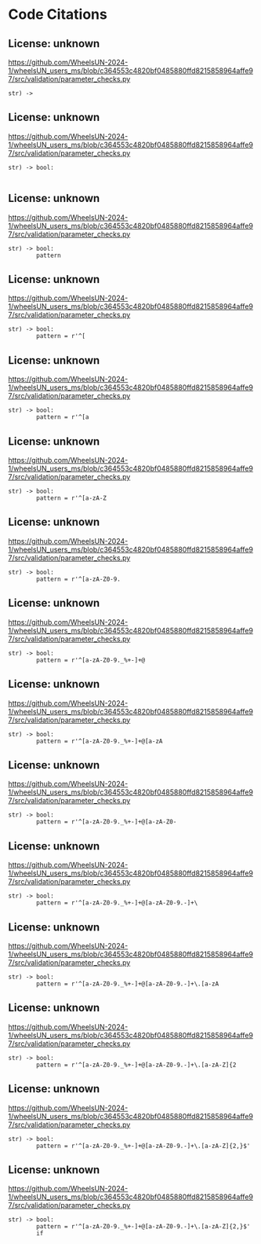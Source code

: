# Code Citations

## License: unknown
https://github.com/WheelsUN-2024-1/wheelsUN_users_ms/blob/c364553c4820bf0485880ffd8215858964affe97/src/validation/parameter_checks.py

```
str) ->
```


## License: unknown
https://github.com/WheelsUN-2024-1/wheelsUN_users_ms/blob/c364553c4820bf0485880ffd8215858964affe97/src/validation/parameter_checks.py

```
str) -> bool:
        
```


## License: unknown
https://github.com/WheelsUN-2024-1/wheelsUN_users_ms/blob/c364553c4820bf0485880ffd8215858964affe97/src/validation/parameter_checks.py

```
str) -> bool:
        pattern
```


## License: unknown
https://github.com/WheelsUN-2024-1/wheelsUN_users_ms/blob/c364553c4820bf0485880ffd8215858964affe97/src/validation/parameter_checks.py

```
str) -> bool:
        pattern = r'^[
```


## License: unknown
https://github.com/WheelsUN-2024-1/wheelsUN_users_ms/blob/c364553c4820bf0485880ffd8215858964affe97/src/validation/parameter_checks.py

```
str) -> bool:
        pattern = r'^[a
```


## License: unknown
https://github.com/WheelsUN-2024-1/wheelsUN_users_ms/blob/c364553c4820bf0485880ffd8215858964affe97/src/validation/parameter_checks.py

```
str) -> bool:
        pattern = r'^[a-zA-Z
```


## License: unknown
https://github.com/WheelsUN-2024-1/wheelsUN_users_ms/blob/c364553c4820bf0485880ffd8215858964affe97/src/validation/parameter_checks.py

```
str) -> bool:
        pattern = r'^[a-zA-Z0-9.
```


## License: unknown
https://github.com/WheelsUN-2024-1/wheelsUN_users_ms/blob/c364553c4820bf0485880ffd8215858964affe97/src/validation/parameter_checks.py

```
str) -> bool:
        pattern = r'^[a-zA-Z0-9._%+-]+@
```


## License: unknown
https://github.com/WheelsUN-2024-1/wheelsUN_users_ms/blob/c364553c4820bf0485880ffd8215858964affe97/src/validation/parameter_checks.py

```
str) -> bool:
        pattern = r'^[a-zA-Z0-9._%+-]+@[a-zA
```


## License: unknown
https://github.com/WheelsUN-2024-1/wheelsUN_users_ms/blob/c364553c4820bf0485880ffd8215858964affe97/src/validation/parameter_checks.py

```
str) -> bool:
        pattern = r'^[a-zA-Z0-9._%+-]+@[a-zA-Z0-
```


## License: unknown
https://github.com/WheelsUN-2024-1/wheelsUN_users_ms/blob/c364553c4820bf0485880ffd8215858964affe97/src/validation/parameter_checks.py

```
str) -> bool:
        pattern = r'^[a-zA-Z0-9._%+-]+@[a-zA-Z0-9.-]+\
```


## License: unknown
https://github.com/WheelsUN-2024-1/wheelsUN_users_ms/blob/c364553c4820bf0485880ffd8215858964affe97/src/validation/parameter_checks.py

```
str) -> bool:
        pattern = r'^[a-zA-Z0-9._%+-]+@[a-zA-Z0-9.-]+\.[a-zA
```


## License: unknown
https://github.com/WheelsUN-2024-1/wheelsUN_users_ms/blob/c364553c4820bf0485880ffd8215858964affe97/src/validation/parameter_checks.py

```
str) -> bool:
        pattern = r'^[a-zA-Z0-9._%+-]+@[a-zA-Z0-9.-]+\.[a-zA-Z]{2
```


## License: unknown
https://github.com/WheelsUN-2024-1/wheelsUN_users_ms/blob/c364553c4820bf0485880ffd8215858964affe97/src/validation/parameter_checks.py

```
str) -> bool:
        pattern = r'^[a-zA-Z0-9._%+-]+@[a-zA-Z0-9.-]+\.[a-zA-Z]{2,}$'
```


## License: unknown
https://github.com/WheelsUN-2024-1/wheelsUN_users_ms/blob/c364553c4820bf0485880ffd8215858964affe97/src/validation/parameter_checks.py

```
str) -> bool:
        pattern = r'^[a-zA-Z0-9._%+-]+@[a-zA-Z0-9.-]+\.[a-zA-Z]{2,}$'
        if
```

